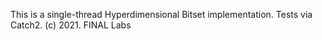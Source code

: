 This is a single-thread Hyperdimensional Bitset implementation. 
Tests via Catch2.
(c) 2021. FINAL Labs